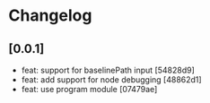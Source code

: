 # Changelog

## [0.0.1]

- feat: support for baselinePath input [54828d9]
- feat: add support for node debugging [48862d1]
- feat: use program module [07479ae]
